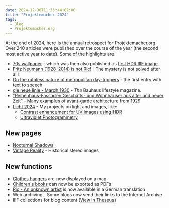```yaml
---
date: 2024-12-30T11:33:44+02:00
title: "Projektemacher 2024"
tags:
  - Blog
  - Projektemacher.org
---
```


At the end of 2024, here is the annual retrospect for Projektemacher.org. Over 240 articles were published over the course of the year (the second most active year to date).
Some of the highlights are
* [70s wallpaper](https://vorsatzpapier.projektemacher.org/post/tapete-20/) - which was then also published as [first HDR IIIF image](https://christianmahnke.de/en/post/hdr-iiif/).
* [Fritz Neumann (1928-2014) is not Ric!](https://ric-unknownartist.projektemacher.org/post/mystery-again/) - The mystery is not solved after all!
* [On the ruthless nature of metropolitan day-trippers](https://briefsteller.de/post/der-haussekretaer/286/) - the first entry with text to speech
* [die neue linie - March 1930](https://xn--blaufusstlpel-qmb.de/post/die-neue-linie-3-1930/) - *The* Bauhaus lifestyle magazine.
* ["Reihenhaus-Fassaden Geschäfts- und Wohnhäuser aus alter und neuer Zeit"](https://backsteinexpressionismus.projektemacher.org/post/reihenhaus-fassaden/) - Many examples of avant-garde architecture from 1929
* [Licht 2024](https://christianmahnke.de/en/post/licht2024) - My projects on light and images, like:
  * [Contrast enhancement for UV images using HDR](https://christianmahnke.de/en/post/hdr-image-analysis/)
  * [Ultraviolet Photogrammetry](https://christianmahnke.de/en/post/uv-photogrammetry/)


## New pages
* [Nocturnal Shadows](https://schatten.yaapb.projektemacher.org/)
* [Vintage Reality](https://vintagereality.projektemacher.org/) - Historical stereo images

## New functions

* [Clothes hangers](https://xn--kleiderbgel-0hb.xn--blaufusstlpel-qmb.de/map/) are now displayed on a map
* [Children's books](https://xn--kinderbcher-zhb.projektemacher.org/) can now be exported as PDFs
* [Ric - An unknown artist](https://ric-unknownartist.projektemacher.org/) is now available in a German translation
* Web archiving - Some blogs now send their links to the Internet Archive
* IIIF collections for blog content ([View in Theseus](https://theseusviewer.org/?iiif-content=https://projektemacher.org/collection.json))
